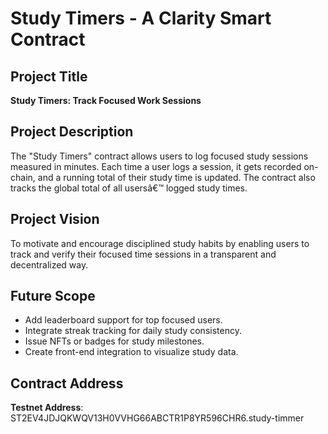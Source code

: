 # Study Timers - A Clarity Smart Contract

## Project Title

**Study Timers: Track Focused Work Sessions**

##  Project Description

The "Study Timers" contract allows users to log focused study sessions measured in minutes. Each time a user logs a session, it gets recorded on-chain, and a running total of their study time is updated. The contract also tracks the global total of all usersâ€™ logged study times.

## Project Vision

To motivate and encourage disciplined study habits by enabling users to track and verify their focused time sessions in a transparent and decentralized way.

## Future Scope

- Add leaderboard support for top focused users.
- Integrate streak tracking for daily study consistency.
- Issue NFTs or badges for study milestones.
- Create front-end integration to visualize study data.

## Contract Address

**Testnet Address**: ST2EV4JDJQKWQV13H0VVHG66ABCTR1P8YR596CHR6.study-timmer
